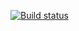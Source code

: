[![Build status](https://ci.appveyor.com/api/projects/status/2fmde7be92fm8t22?svg=true)](https://ci.appveyor.com/project/BjrnEinarBjarnes/turtles)
